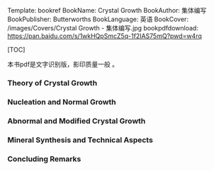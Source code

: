 Template: bookref
BookName: Crystal Growth
BookAuthor: 集体编写
BookPublisher: Butterworths
BookLanguage: 英语
BookCover: /images/Covers/Crystal Growth - 集体编写.jpg
bookpdfdownload: https://pan.baidu.com/s/1wkHQpSmcZ5q-1f2IAS75mQ?pwd=w4rq 

[TOC]


本书pdf是文字识别版，影印质量一般 。


### Theory of Crystal Growth

### Nucleation and Normal Growth

### Abnormal and Modified Crystal Growth

### Mineral Synthesis and Technical Aspects

### Concluding Remarks